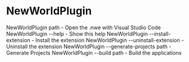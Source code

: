 # NewWorldPlugin

NewWorldPlugin path                      - Open the .nwe with Visual Studio Code
NewWorldPlugin --help                    - Show this help
NewWorldPlugin --install-extension       - Install the extension
NewWorldPlugin --uninstall-extension     - Uninstall the extension
NewWorldPlugin --generate-projects path  - Generate Projects
NewWorldPlugin --build path              - Build the applications